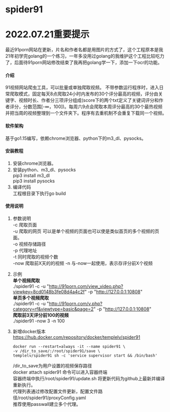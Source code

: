 # spider91

# 2022.07.21重要提示
最近91porn网站在更新，片名和作者名都是用图片的方式了，这个工程原本是我21年初学完golang的一个练习，一年多没用过golang的我维护这个工程比较吃力了，后面待91porn网站修改结束了我再把golang学一下，添加一下ocr的功能。
#### 介绍
91视频网站爬虫工具，可以批量或单独爬取视频。
不带参数运行程序时，进入日常爬取模式，固定每天8点爬取24小时内发布的30个评分最高的视频，评分由关键字、视频时长、作者分三项评分组成(score下的两个txt定义了关键词评分和作者评分，分数范围[-∞，100])。每周六9点会爬取本周评分最高的30个最热视频并把当周的视频整理到一个文件夹下。程序有去重机制不会重复下载同一个视频。

#### 软件架构
基于go1.15编写，依赖chrome浏览器、python下的m3_dl、pysocks。


#### 安装教程

1.  安装chrome浏览器。
2.  安装python、m3_dl、pysocks  
    pip3 install m3_dl  
    pip3 install pysocks
3.  编译代码  
    工程根目录下执行go build


#### 使用说明

1. 参数说明  
   -c 爬取页面  
   -u 爬取的网页 可以是单个视频的页面也可以使是类似首页的多个视频的页面。  
   -o 视频存储路径  
   -p 代理地址  
   -t 同时爬取的视频个数  
   -now 爬取前X天的的视频
   -n 与-now一起使用，表示存评分前X个视频

2. 示例  
   **单个视频爬取**  
   ./spider91 -c -u "http://91porn.com/view_video.php?viewkey=8cd0148b3fe08d4a4c2f" -p "http://127.0.0.1:10808"  
   **单页多个视频爬取**  
   ./spider91 -c -u "http://91porn.com/v.php?category=rf&viewtype=basic&page=2" -p "http://127.0.0.1:10808"   
   **爬取前3天评分前100的视频**  
   ./spider91 -now 3 -n 100

3. 新增docker版本  
   https://hub.docker.com/repository/docker/templelv/spider91

   ```
   docker run --restart=always -it --name spider91 \
   -v /dir_to_save/:/root/spider91/save \
   templelv/spider91 sh -c 'service supervisor start && /bin/bash' 
   ```
   /dir_to_save为用户设置的视频保存路径  
   docker attach spider91 命令可以进入容器终端  
   容器终端中执行/root/spider91/update.sh   将更新代码为github上最新并编译重新执行。  
   代理列表通过修改配置文件更新，配置文件路径/root/spider91/proxyConfig.yaml  
   推荐使用passwall建立多个代理。  
